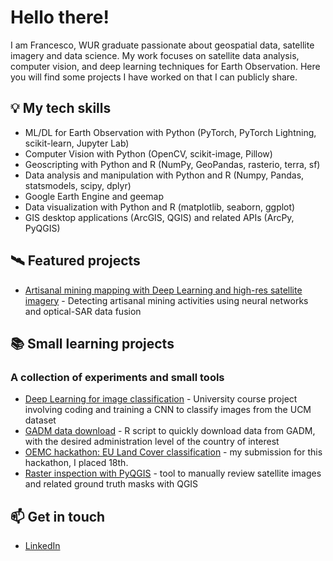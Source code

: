 # Hello there!
I am Francesco, WUR graduate passionate about geospatial data, satellite imagery and data science. My work focuses on satellite data analysis, computer vision, and deep learning techniques for Earth Observation.
Here you will find some projects I have worked on that I can publicly share. 

## 💡 My tech skills
- ML/DL for Earth Observation with Python (PyTorch, PyTorch Lightning, scikit-learn, Jupyter Lab)
- Computer Vision with Python (OpenCV, scikit-image, Pillow)
- Geoscripting with Python and R (NumPy, GeoPandas, rasterio, terra, sf)
- Data analysis and manipulation with Python and R (Numpy, Pandas, statsmodels, scipy, dplyr)
- Google Earth Engine and geemap
- Data visualization with Python and R (matplotlib, seaborn, ggplot)
- GIS desktop applications (ArcGIS, QGIS) and related APIs (ArcPy, PyQGIS)


## 🛰️ Featured projects
- [Artisanal mining mapping with Deep Learning and high-res satellite imagery](https://github.com/96francesco/asm-mapping-deeplearning) - Detecting artisanal mining activities using neural networks and optical-SAR data fusion


## 📚 Small learning projects
### A collection of experiments and small tools
- [Deep Learning for image classification](https://github.com/96francesco/TrimoNet) - University course project involving coding and training a CNN to classify images from the UCM dataset
- [GADM data download](https://github.com/96francesco/get-gadm-data) - R script to quickly download data from GADM, with the desired administration level of the country of interest
- [OEMC hackathon: EU Land Cover classification](https://github.com/96francesco/oemc-hackathon-2023) - my submission for this hackathon, I placed 18th.
- [Raster inspection with PyQGIS](https://github.com/96francesco/pyqgis-raster-inspection) - tool to manually review satellite images and related ground truth masks with QGIS

## 📫 Get in touch
- [LinkedIn](https://www.linkedin.com/in/francescopasanisi1996/)
